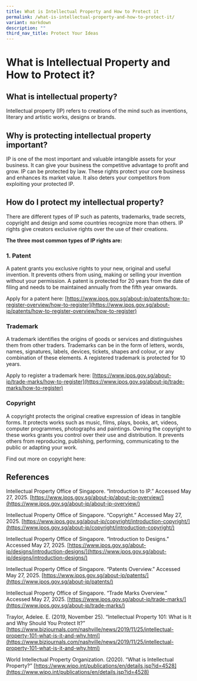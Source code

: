 ```yaml
---
title: What is Intellectual Property and How to Protect it
permalink: /what-is-intellectual-property-and-how-to-protect-it/
variant: markdown
description: ""
third_nav_title: Protect Your Ideas
---
```

# What is Intellectual Property and How to Protect it?
 

## What is intellectual property? 

Intellectual property (IP) refers to creations of the mind such as inventions, literary and artistic works, designs or brands. 

## Why is protecting intellectual property important? 

IP is one of the most important and valuable intangible assets for your business. It can give your business the competitive advantage to profit and grow. IP can be protected by law. These rights protect your core business and enhances its market value. It also deters your competitors from exploiting your protected IP. 

## How do I protect my intellectual property? 

There are different types of IP such as patents, trademarks, trade secrets, copyright and design and some countries recognize more than others. IP rights give creators exclusive rights over the use of their creations.  

**The three most common types of IP rights are:**

### 1. Patent 

A patent grants you exclusive rights to your new, original and useful invention. It prevents others from using, making or selling your invention without your permission. A patent is protected for 20 years from the date of filing and needs to be maintained annually from the fifth year onwards. 

Apply for a patent here: [https://www.ipos.gov.sg/about-ip/patents/how-to-register-overview/how-to-register](https://www.ipos.gov.sg/about-ip/patents/how-to-register-overview/how-to-register)

### Trademark  

A trademark identifies the origins of goods or services and distinguishes them from other traders. Trademarks can be in the form of letters, words, names, signatures, labels, devices, tickets, shapes and colour, or any combination of these elements. A registered trademark is protected for 10 years. 

Apply to register a trademark here: [https://www.ipos.gov.sg/about-ip/trade-marks/how-to-register](https://www.ipos.gov.sg/about-ip/trade-marks/how-to-register)

### Copyright 

A copyright protects the original creative expression of ideas in tangible forms. It protects works such as music, films, plays, books, art, videos, computer programmes, photographs and paintings. Owning the copyright to these works grants you control over their use and distribution. It prevents others from reproducing, publishing, performing, communicating to the public or adapting your work. 

Find out more on copyright here: 

## References 

Intellectual Property Office of Singapore. “Introduction to IP.” Accessed May 27, 2025. [https://www.ipos.gov.sg/about-ip/about-ip-overview/](https://www.ipos.gov.sg/about-ip/about-ip-overview/)

Intellectual Property Office of Singapore. “Copyright.” Accessed May 27, 2025. [https://www.ipos.gov.sg/about-ip/copyright/introduction-copyright/](https://www.ipos.gov.sg/about-ip/copyright/introduction-copyright/)

Intellectual Property Office of Singapore. “Introduction to Designs.” Accessed May 27, 2025. [https://www.ipos.gov.sg/about-ip/designs/introduction-designs/](https://www.ipos.gov.sg/about-ip/designs/introduction-designs/)

Intellectual Property Office of Singapore. “Patents Overview.” Accessed May 27, 2025. [https://www.ipos.gov.sg/about-ip/patents/](https://www.ipos.gov.sg/about-ip/patents/)

Intellectual Property Office of Singapore. “Trade Marks Overview.” Accessed May 27, 2025. [https://www.ipos.gov.sg/about-ip/trade-marks/](https://www.ipos.gov.sg/about-ip/trade-marks/)

Traylor, Adelee. E. (2019, November 25). “Intellectual Property 101: What is It and Why Should You Protect It?” [https://www.bizjournals.com/nashville/news/2019/11/25/intellectual-property-101-what-is-it-and-why.html](https://www.bizjournals.com/nashville/news/2019/11/25/intellectual-property-101-what-is-it-and-why.html)

World Intellectual Property Organization. (2020). “What is Intellectual Property?” [https://www.wipo.int/publications/en/details.jsp?id=4528](https://www.wipo.int/publications/en/details.jsp?id=4528)